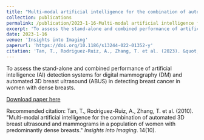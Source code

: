 ```yaml
---
title: "Multi-modal artificial intelligence for the combination of automated 3D breast ultrasound and mammograms in a population of women with predominantly dense breasts"
collection: publications
permalink: /publication/2023-1-16-Multi-modal artificial intelligence for the combination of automated 3D breast ultrasound and mammograms in a population of women with predominantly dense breasts
excerpt: 'To assess the stand-alone and combined performance of artificial intelligence (AI) detection systems for digital mammography (DM) and automated 3D breast ultrasound (ABUS) in detecting breast cancer in women with dense breasts.'
date: 2023-1-16
venue: 'Insights into Imaging'
paperurl: 'https://doi.org/10.1186/s13244-022-01352-y'
citation: 'Tan, T., Rodriguez-Ruiz, A., Zhang, T. et al. (2023). &quot;Multi-modal artificial intelligence for the combination of automated 3D breast ultrasound and mammograms in a population of women with predominantly dense breasts.&quot; <i>Insights into Imaging</i>. 14(10).'
---
```

To assess the stand-alone and combined performance of artificial intelligence (AI) detection systems for digital mammography (DM) and automated 3D breast ultrasound (ABUS) in detecting breast cancer in women with dense breasts.

[Download paper here](https://doi.org/10.1186/s13244-022-01352-y)

Recommended citation: Tan, T., Rodriguez-Ruiz, A., Zhang, T. et al. (2010). "Multi-modal artificial intelligence for the combination of automated 3D breast ultrasound and mammograms in a population of women with predominantly dense breasts." <i>Insights into Imaging</i>. 14(10).

